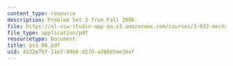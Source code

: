 ```yaml
---
content_type: resource
description: Problem Set 3 from Fall 2006.
file: https://ol-ocw-studio-app-qa.s3.amazonaws.com/courses/3-032-mechanical-behavior-of-materials-fall-2007/4122e7bf11e704b6d27da288d3ae3daf_ps3_06.pdf
file_type: application/pdf
resourcetype: Document
title: ps3_06.pdf
uid: 4122e7bf-11e7-04b6-d27d-a288d3ae3daf
---
```

